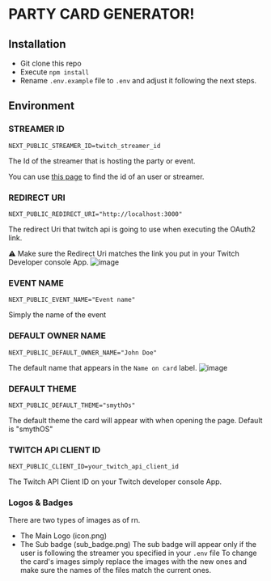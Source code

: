 # PARTY CARD GENERATOR!

## Installation
- Git clone this repo
- Execute `npm install`
- Rename `.env.example` file to `.env` and adjust it following the next steps.

## Environment
### STREAMER ID
```
NEXT_PUBLIC_STREAMER_ID=twitch_streamer_id
```
The Id of the streamer that is hosting the party or event.

You can use [this page](https://www.streamweasels.com/tools/convert-twitch-username-to-user-id/) to find the id of an user or streamer.
### REDIRECT URI
```
NEXT_PUBLIC_REDIRECT_URI="http://localhost:3000"
```
The redirect Uri that twitch api is going to use when executing the OAuth2 link.

⚠ Make sure the Redirect Uri matches the link you put in your Twitch Developer console App.
![image](https://github.com/user-attachments/assets/20c2bfc6-8b39-4749-bdc9-c2c8411ef820)

### EVENT NAME
```
NEXT_PUBLIC_EVENT_NAME="Event name"
```
Simply the name of the event

### DEFAULT OWNER NAME
```
NEXT_PUBLIC_DEFAULT_OWNER_NAME="John Doe"
```
The default name that appears in the `Name on card` label.
![image](https://github.com/user-attachments/assets/e9636724-6722-46e8-89c2-b962f48bf424)

### DEFAULT THEME
```
NEXT_PUBLIC_DEFAULT_THEME="smythOs"
```
The default theme the card will appear with when opening the page.
Default is "smythOS"

### TWITCH API CLIENT ID
```
NEXT_PUBLIC_CLIENT_ID=your_twitch_api_client_id
```
The Twitch API Client ID on your Twitch developer console App.

### Logos & Badges
There are two types of images as of rn.
- The Main Logo (icon.png)
- The Sub badge (sub_badge.png)
The sub badge will appear only if the user is following the streamer you specified in your `.env` file
To change the card's images simply replace the images with the new ones and make sure the names of the files match the current ones.
